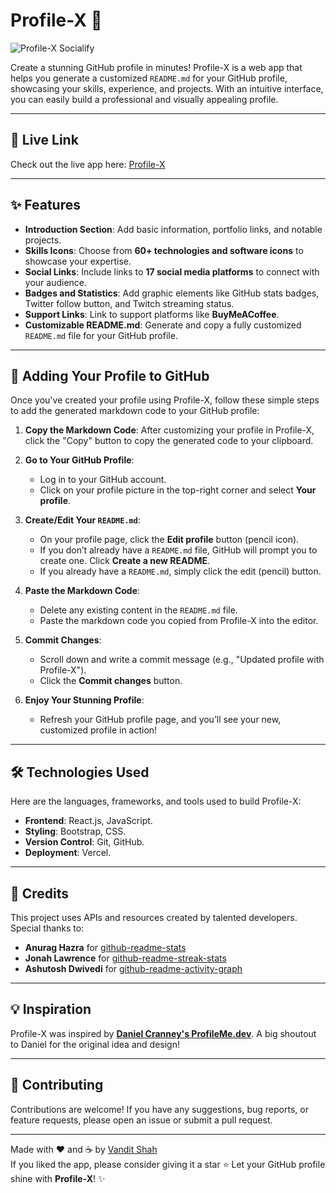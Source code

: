 # Profile-X 🚀

![Profile-X Socialify](https://socialify.git.ci/ShahVandit8/profile-x/image?description=1&forks=1&issues=1&language=1&name=1&owner=1&pattern=Solid&pulls=1&stargazers=1&theme=Auto)

Create a stunning GitHub profile in minutes! Profile-X is a web app that helps you generate a customized `README.md` for your GitHub profile, showcasing your skills, experience, and projects. With an intuitive interface, you can easily build a professional and visually appealing profile.

---

## 🌟  Live Link

Check out the live app here: [Profile-X](https://profile-x.vandit-shah.me/)

---

## ✨ Features

- **Introduction Section**: Add basic information, portfolio links, and notable projects.
- **Skills Icons**: Choose from **60+ technologies and software icons** to showcase your expertise.
- **Social Links**: Include links to **17 social media platforms** to connect with your audience.
- **Badges and Statistics**: Add graphic elements like GitHub stats badges, Twitter follow button, and Twitch streaming status.
- **Support Links**: Link to support platforms like **BuyMeACoffee**.
- **Customizable README.md**: Generate and copy a fully customized `README.md` file for your GitHub profile.

---

## 📝 Adding Your Profile to GitHub

Once you've created your profile using Profile-X, follow these simple steps to add the generated markdown code to your GitHub profile:

1. **Copy the Markdown Code**: After customizing your profile in Profile-X, click the "Copy" button to copy the generated code to your clipboard.

2. **Go to Your GitHub Profile**:
   - Log in to your GitHub account.
   - Click on your profile picture in the top-right corner and select **Your profile**.

3. **Create/Edit Your `README.md`**:
   - On your profile page, click the **Edit profile** button (pencil icon).
   - If you don’t already have a `README.md` file, GitHub will prompt you to create one. Click **Create a new README**.
   - If you already have a `README.md`, simply click the edit (pencil) button.

4. **Paste the Markdown Code**:
   - Delete any existing content in the `README.md` file.
   - Paste the markdown code you copied from Profile-X into the editor.

5. **Commit Changes**:
   - Scroll down and write a commit message (e.g., "Updated profile with Profile-X").
   - Click the **Commit changes** button.

6. **Enjoy Your Stunning Profile**:
   - Refresh your GitHub profile page, and you’ll see your new, customized profile in action!


---

## 🛠️ Technologies Used

Here are the languages, frameworks, and tools used to build Profile-X:

- **Frontend**: React.js, JavaScript.
- **Styling**: Bootstrap, CSS.
- **Version Control**: Git, GitHub.
- **Deployment**: Vercel.

---

## 🙏 Credits

This project uses APIs and resources created by talented developers. Special thanks to:

- **Anurag Hazra** for [github-readme-stats](https://github.com/anuraghazra/github-readme-stats)  
- **Jonah Lawrence** for [github-readme-streak-stats](https://github.com/DenverCoder1/github-readme-streak-stats)  
- **Ashutosh Dwivedi** for [github-readme-activity-graph](https://github.com/Ashutosh00710/github-readme-activity-graph)  

---

## 💡 Inspiration

Profile-X was inspired by **[Daniel Cranney's ProfileMe.dev](https://profileme.dev/)**. A big shoutout to Daniel for the original idea and design!

---

## 🤝 Contributing

Contributions are welcome! If you have any suggestions, bug reports, or feature requests, please open an issue or submit a pull request.

---

Made with ❤️ and ☕ by [Vandit Shah](https://github.com/ShahVandit8)  
If you liked the app, please consider giving it a star ⭐
Let your GitHub profile shine with **Profile-X**! ✨